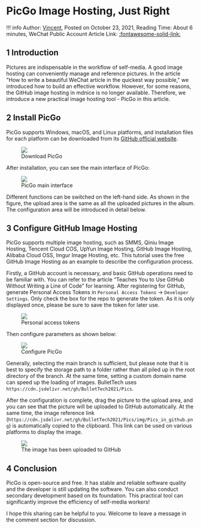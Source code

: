 # PicGo Image Hosting, Just Right
!!! info
    Author: [Vincent](https://github.com/Realvincentyuan), Posted on October 23, 2021, Reading Time: About 6 minutes, WeChat Public Account Article Link: [:fontawesome-solid-link:](https://mp.weixin.qq.com/s?__biz=MzI4Mjk3NzgxOQ==&mid=2247484683&idx=1&sn=c10b2681b8373cc649b3daf0131f78fc&chksm=eb90f67fdce77f69547929129540aa4d08f2a911a02f6107c83812d32590b3364025953538ef&token=1915865602&lang=zh_CN#rd)

## 1 Introduction

Pictures are indispensable in the workflow of self-media. A good image hosting can conveniently manage and reference pictures. In the article "How to write a beautiful WeChat article in the quickest way possible," we introduced how to build an effective workflow. However, for some reasons, the GitHub image hosting in mdnice is no longer available. Therefore, we introduce a new practical image hosting tool - PicGo in this article.

## 2 Install PicGo

PicGo supports Windows, macOS, and Linux platforms, and installation files for each platform can be downloaded from its [GitHub official website](https://github.com/Molunerfinn/PicGo/releases 'PicGo GitHub official website').

<figure>
  <img src="https://cdn.jsdelivr.net/gh/BulletTech2021/Pics/img/下载PicGo.png"  />
  <figcaption>Download PicGo</figcaption>
</figure>

After installation, you can see the main interface of PicGo:

<figure>
  <img src="https://cdn.jsdelivr.net/gh/BulletTech2021/Pics/img/PicGo主界面.png"  />
  <figcaption>PicGo main interface</figcaption>
</figure>

Different functions can be switched on the left-hand side. As shown in the figure, the upload area is the same as all the uploaded pictures in the album. The configuration area will be introduced in detail below.

## 3 Configure GitHub Image Hosting

PicGo supports multiple image hosting, such as SMMS, Qiniu Image Hosting, Tencent Cloud COS, UpYun Image Hosting, GitHub Image Hosting, Alibaba Cloud OSS, Imgur Image Hosting, etc. This tutorial uses the free GitHub Image Hosting as an example to describe the configuration process.

Firstly, a GitHub account is necessary, and basic GitHub operations need to be familiar with. You can refer to the article “Teaches You to Use GitHub Without Writing a Line of Code” for learning. After registering for GitHub, generate Personal Access Tokens in `Personal Access Tokens` -> `Developer Settings`. Only check the box for the repo to generate the token. As it is only displayed once, please be sure to save the token for later use.

<figure>
  <img src="https://cdn.jsdelivr.net/gh/BulletTech2021/Pics/img/Personal_access_tokens.png"  />
  <figcaption>Personal access tokens</figcaption>
</figure>

Then configure parameters as shown below:

<figure>
  <img src="https://cdn.jsdelivr.net/gh/BulletTech2021/Pics/img/配置PicGo.png"  />
  <figcaption>Configure PicGo</figcaption>
</figure>

Generally, selecting the main branch is sufficient, but please note that it is best to specify the storage path to a folder rather than all piled up in the root directory of the branch. At the same time, setting a custom domain name can speed up the loading of images. BulletTech uses `https://cdn.jsdelivr.net/gh/BulletTech2021/Pics`.

After the configuration is complete, drag the picture to the upload area, and you can see that the picture will be uploaded to GitHub automatically. At the same time, the image reference link (`https://cdn.jsdelivr.net/gh/BulletTech2021/Pics/img/Pics_in_github.png`) is automatically copied to the clipboard. This link can be used on various platforms to display the image.

<figure>
  <img src="https://cdn.jsdelivr.net/gh/BulletTech2021/Pics/img/Pics_in_github.png"  />
  <figcaption>The image has been uploaded to GitHub</figcaption>
</figure>


## 4 Conclusion

PicGo is open-source and free. It has stable and reliable software quality and the developer is still updating the software. You can also conduct secondary development based on its foundation. This practical tool can significantly improve the efficiency of self-media workers!

I hope this sharing can be helpful to you. Welcome to leave a message in the comment section for discussion.